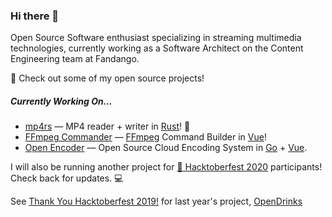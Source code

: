### Hi there 👋

Open Source Software enthusiast specializing in streaming multimedia technologies, currently working as a Software Architect on the Content Engineering team at Fandango.

🚀 Check out some of my open source projects!

##### Currently Working On...
* [mp4rs](https://github.com/alfg/mp4rs) &mdash; MP4 reader + writer in [Rust](https://www.rust-lang.org/)! :crab:
* [FFmpeg Commander](https://github.com/alfg/ffmpeg-commander) &mdash; [FFmpeg](ffmpeg.org/) Command Builder in [Vue](https://vuejs.org/)!
* [Open Encoder](https://github.com/alfg/openencoder) &mdash; Open Source Cloud Encoding System in [Go](https://golang.org/) + [Vue](https://vuejs.org/).

I will also be running another project for [:jack_o_lantern: Hacktoberfest 2020](https://hacktoberfest.digitalocean.com/) participants! Check back for updates. :computer:

See [Thank You Hacktoberfest 2019!](https://github.com/alfg/opendrinks/releases/tag/v1.0.0) for last year's project, [OpenDrinks](https://opendrinks.io)
